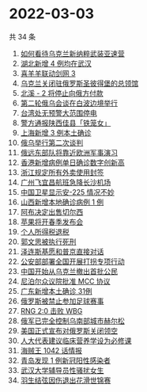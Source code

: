 # 2022-03-03

共 34 条

<!-- BEGIN ZHIHUSEARCH -->
<!-- 最后更新时间 Thu Mar 03 2022 14:12:04 GMT+0800 (China Standard Time) -->
1. [如何看待乌克兰新纳粹武装亚速营](https://www.zhihu.com/search?q=亚速营)
1. [湖北新增 4 例均在武汉](https://www.zhihu.com/search?q=湖北疫情)
1. [喜羊羊联动剑网 3](https://www.zhihu.com/search?q=喜羊羊)
1. [乌克兰关闭驻俄罗斯圣彼得堡的总领馆](https://www.zhihu.com/search?q=俄罗斯乌克兰)
1. [北溪 - 2 将停止向俄方付款](https://www.zhihu.com/search?q=北溪-2)
1. [第二轮俄乌会谈在白波边境举行](https://www.zhihu.com/search?q=俄乌谈判)
1. [台湾处无预警大范围停电](https://www.zhihu.com/search?q=台湾多县市停电)
1. [警方通报陕西佳县「铁笼女」](https://www.zhihu.com/search?q=铁笼女)
1. [上海新增 3 例本土确诊](https://www.zhihu.com/search?q=上海疫情)
1. [俄乌举行第二次谈判](https://www.zhihu.com/search?q=俄乌第二次谈判)
1. [俄远东部队将靠近欧洲军事演习](https://www.zhihu.com/search?q=俄远东地区部队)
1. [香港新增病例单日确诊数字创新高](https://www.zhihu.com/search?q=香港疫情)
1. [浙江规定所有外卖使用封签](https://www.zhihu.com/search?q=浙江外卖封签)
1. [广州飞宜昌航班急降长沙机场](https://www.zhihu.com/search?q=广州飞宜昌航班)
1. [中国卫星显示安-225 情况不妙](https://www.zhihu.com/search?q=安-225)
1. [山西新增本地确诊病例 1 例](https://www.zhihu.com/search?q=山西疫情)
1. [阿布决定出售切尔西](https://www.zhihu.com/search?q=切尔西)
1. [苹果将开春季发布会](https://www.zhihu.com/search?q=苹果春季发布会)
1. [个人所得税退税](https://www.zhihu.com/search?q=个人所得税)
1. [郭文思被执行死刑](https://www.zhihu.com/search?q=郭文思)
1. [泽连斯基愿和普京直接对话](https://www.zhihu.com/search?q=泽连斯基愿和普京直接对话)
1. [公安部部署全国开展打拐专项行动](https://www.zhihu.com/search?q=打击拐卖妇女儿童)
1. [中国开始从乌克兰撤出首批公民](https://www.zhihu.com/search?q=撤侨)
1. [尼泊尔众议院批准 MCC 协议](https://www.zhihu.com/search?q=尼泊尔)
1. [广东新增本土确诊 31例](https://www.zhihu.com/search?q=广东疫情)
1. [俄罗斯被禁止参加足球赛事](https://www.zhihu.com/search?q=俄罗斯足球)
1. [RNG 2:0 击败 WBG](https://www.zhihu.com/search?q=rng)
1. [俄军已完全控制乌南部城市赫尔松](https://www.zhihu.com/search?q=乌俄局势)
1. [美国正式宣布对俄罗斯关闭领空](https://www.zhihu.com/search?q=美国对俄罗斯关闭领空)
1. [人大代表建议临床营养学设为必修课](https://www.zhihu.com/search?q=临床营养学)
1. [海贼王 1042 话情报](https://www.zhihu.com/search?q=海贼王)
1. [青岛发现 1 例新冠阳性感染者](https://www.zhihu.com/search?q=青岛疫情)
1. [武汉大学辅导员性骚扰女生](https://www.zhihu.com/search?q=武汉大学辅导员)
1. [羽生结弦因伤退出花滑世锦赛](https://www.zhihu.com/search?q=羽生结弦)
<!-- END ZHIHUSEARCH -->
